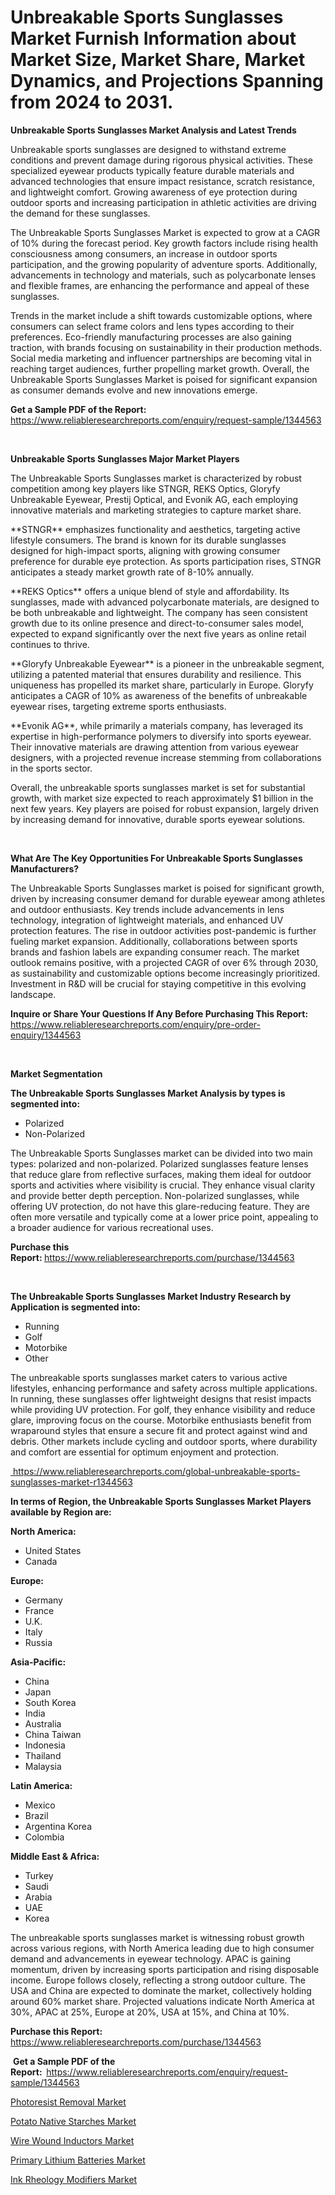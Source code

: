 <p><h1>Unbreakable Sports Sunglasses Market Furnish Information about Market Size, Market Share, Market Dynamics, and Projections Spanning from 2024 to 2031.</h1></p><p><strong>Unbreakable Sports Sunglasses Market Analysis and Latest Trends</strong></p>
<p><p>Unbreakable sports sunglasses are designed to withstand extreme conditions and prevent damage during rigorous physical activities. These specialized eyewear products typically feature durable materials and advanced technologies that ensure impact resistance, scratch resistance, and lightweight comfort. Growing awareness of eye protection during outdoor sports and increasing participation in athletic activities are driving the demand for these sunglasses.</p><p>The Unbreakable Sports Sunglasses Market is expected to grow at a CAGR of 10% during the forecast period. Key growth factors include rising health consciousness among consumers, an increase in outdoor sports participation, and the growing popularity of adventure sports. Additionally, advancements in technology and materials, such as polycarbonate lenses and flexible frames, are enhancing the performance and appeal of these sunglasses.</p><p>Trends in the market include a shift towards customizable options, where consumers can select frame colors and lens types according to their preferences. Eco-friendly manufacturing processes are also gaining traction, with brands focusing on sustainability in their production methods. Social media marketing and influencer partnerships are becoming vital in reaching target audiences, further propelling market growth. Overall, the Unbreakable Sports Sunglasses Market is poised for significant expansion as consumer demands evolve and new innovations emerge.</p></p>
<p><strong>Get a Sample PDF of the Report:&nbsp;</strong> <a href="https://www.reliableresearchreports.com/enquiry/request-sample/1344563?utm_campaign=34&utm_medium=2&utm_source=Github&utm_content=ia&utm_term=30092024&utm_id=unbreakable-sports-sunglasses">https://www.reliableresearchreports.com/enquiry/request-sample/1344563</a></p>
<p>&nbsp;</p>
<p><strong>Unbreakable Sports Sunglasses Major Market Players</strong></p>
<p><p>The Unbreakable Sports Sunglasses market is characterized by robust competition among key players like STNGR, REKS Optics, Gloryfy Unbreakable Eyewear, Prestij Optical, and Evonik AG, each employing innovative materials and marketing strategies to capture market share.</p><p>**STNGR** emphasizes functionality and aesthetics, targeting active lifestyle consumers. The brand is known for its durable sunglasses designed for high-impact sports, aligning with growing consumer preference for durable eye protection. As sports participation rises, STNGR anticipates a steady market growth rate of 8-10% annually.</p><p>**REKS Optics** offers a unique blend of style and affordability. Its sunglasses, made with advanced polycarbonate materials, are designed to be both unbreakable and lightweight. The company has seen consistent growth due to its online presence and direct-to-consumer sales model, expected to expand significantly over the next five years as online retail continues to thrive.</p><p>**Gloryfy Unbreakable Eyewear** is a pioneer in the unbreakable segment, utilizing a patented material that ensures durability and resilience. This uniqueness has propelled its market share, particularly in Europe. Gloryfy anticipates a CAGR of 10% as awareness of the benefits of unbreakable eyewear rises, targeting extreme sports enthusiasts.</p><p>**Evonik AG**, while primarily a materials company, has leveraged its expertise in high-performance polymers to diversify into sports eyewear. Their innovative materials are drawing attention from various eyewear designers, with a projected revenue increase stemming from collaborations in the sports sector.</p><p>Overall, the unbreakable sports sunglasses market is set for substantial growth, with market size expected to reach approximately $1 billion in the next few years. Key players are poised for robust expansion, largely driven by increasing demand for innovative, durable sports eyewear solutions.</p></p>
<p>&nbsp;</p>
<p><strong>What Are The Key Opportunities For Unbreakable Sports Sunglasses Manufacturers?</strong></p>
<p><p>The Unbreakable Sports Sunglasses market is poised for significant growth, driven by increasing consumer demand for durable eyewear among athletes and outdoor enthusiasts. Key trends include advancements in lens technology, integration of lightweight materials, and enhanced UV protection features. The rise in outdoor activities post-pandemic is further fueling market expansion. Additionally, collaborations between sports brands and fashion labels are expanding consumer reach. The market outlook remains positive, with a projected CAGR of over 6% through 2030, as sustainability and customizable options become increasingly prioritized. Investment in R&D will be crucial for staying competitive in this evolving landscape.</p></p>
<p><strong>Inquire or Share Your Questions If Any Before Purchasing This Report:</strong> <a href="https://www.reliableresearchreports.com/enquiry/pre-order-enquiry/1344563?utm_campaign=34&utm_medium=2&utm_source=Github&utm_content=ia&utm_term=30092024&utm_id=unbreakable-sports-sunglasses">https://www.reliableresearchreports.com/enquiry/pre-order-enquiry/1344563</a></p>
<p>&nbsp;</p>
<p><strong>Market Segmentation</strong></p>
<p><strong>The Unbreakable Sports Sunglasses Market Analysis by types is segmented into:</strong></p>
<p><ul><li>Polarized</li><li>Non-Polarized</li></ul></p>
<p><p>The Unbreakable Sports Sunglasses market can be divided into two main types: polarized and non-polarized. Polarized sunglasses feature lenses that reduce glare from reflective surfaces, making them ideal for outdoor sports and activities where visibility is crucial. They enhance visual clarity and provide better depth perception. Non-polarized sunglasses, while offering UV protection, do not have this glare-reducing feature. They are often more versatile and typically come at a lower price point, appealing to a broader audience for various recreational uses.</p></p>
<p><strong>Purchase this Report:&nbsp;</strong><a href="https://www.reliableresearchreports.com/purchase/1344563?utm_campaign=34&utm_medium=2&utm_source=Github&utm_content=ia&utm_term=30092024&utm_id=unbreakable-sports-sunglasses">https://www.reliableresearchreports.com/purchase/1344563</a></p>
<p>&nbsp;</p>
<p><strong>The Unbreakable Sports Sunglasses Market Industry Research by Application is segmented into:</strong></p>
<p><ul><li>Running</li><li>Golf</li><li>Motorbike</li><li>Other</li></ul></p>
<p><p>The unbreakable sports sunglasses market caters to various active lifestyles, enhancing performance and safety across multiple applications. In running, these sunglasses offer lightweight designs that resist impacts while providing UV protection. For golf, they enhance visibility and reduce glare, improving focus on the course. Motorbike enthusiasts benefit from wraparound styles that ensure a secure fit and protect against wind and debris. Other markets include cycling and outdoor sports, where durability and comfort are essential for optimum enjoyment and protection.</p></p>
<p><a href="https://www.reliableresearchreports.com/global-unbreakable-sports-sunglasses-market-r1344563?utm_campaign=34&utm_medium=2&utm_source=Github&utm_content=ia&utm_term=30092024&utm_id=unbreakable-sports-sunglasses">&nbsp;https://www.reliableresearchreports.com/global-unbreakable-sports-sunglasses-market-r1344563</a></p>
<p><strong>In terms of Region, the Unbreakable Sports Sunglasses Market Players available by Region are:</strong></p>
<p>
    <p> <strong> North America: </strong>
        <ul>
            <li>United States</li>
            <li>Canada</li>
        </ul>
        </p> 
    <p> <strong> Europe: </strong>
        <ul>
            <li>Germany</li>
            <li>France</li>
            <li>U.K.</li>
            <li>Italy</li>
            <li>Russia</li>
        </ul>
        </p> 
    <p> <strong> Asia-Pacific: </strong>
        <ul>
            <li>China</li>
            <li>Japan</li>
            <li>South Korea</li>
            <li>India</li>
            <li>Australia</li>
            <li>China Taiwan</li>
            <li>Indonesia</li>
            <li>Thailand</li>
            <li>Malaysia</li>
        </ul>
        </p> 
    <p> <strong> Latin America: </strong>
        <ul>
            <li>Mexico</li>
            <li>Brazil</li>
            <li>Argentina Korea</li>
            <li>Colombia</li>
        </ul>
        </p> 
    <p> <strong> Middle East & Africa: </strong>
        <ul>
            <li>Turkey</li>
            <li>Saudi</li>
            <li>Arabia</li>
            <li>UAE</li>
            <li>Korea</li>
        </ul>
    </p>
    </p>
<p><p>The unbreakable sports sunglasses market is witnessing robust growth across various regions, with North America leading due to high consumer demand and advancements in eyewear technology. APAC is gaining momentum, driven by increasing sports participation and rising disposable income. Europe follows closely, reflecting a strong outdoor culture. The USA and China are expected to dominate the market, collectively holding around 60% market share. Projected valuations indicate North America at 30%, APAC at 25%, Europe at 20%, USA at 15%, and China at 10%.</p></p>
<p><strong>Purchase this Report: </strong><a href="https://www.reliableresearchreports.com/purchase/1344563?utm_campaign=34&utm_medium=2&utm_source=Github&utm_content=ia&utm_term=30092024&utm_id=unbreakable-sports-sunglasses">https://www.reliableresearchreports.com/purchase/1344563</a></p>
<p>&nbsp;<strong>Get a Sample PDF of the Report:&nbsp;&nbsp;</strong><a href="https://www.reliableresearchreports.com/enquiry/request-sample/1344563?utm_campaign=34&utm_medium=2&utm_source=Github&utm_content=ia&utm_term=30092024&utm_id=unbreakable-sports-sunglasses">https://www.reliableresearchreports.com/enquiry/request-sample/1344563</a></p>
<p><strong></strong></p>
<p><p><a href="https://issuu.com/reportprime-2/docs/photoresist-removal-market-size-203_9e62fa24d763ff?utm_campaign=34&utm_medium=2&utm_source=Github&utm_content=ia&utm_term=30092024&utm_id=unbreakable-sports-sunglasses">Photoresist Removal Market</a></p><p><a href="https://github.com/AshikRahman991/Market-Research-Report-List-1/blob/main/potato-native-starches-market.md?utm_campaign=34&utm_medium=2&utm_source=Github&utm_content=ia&utm_term=30092024&utm_id=unbreakable-sports-sunglasses">Potato Native Starches Market</a></p><p><a href="https://issuu.com/reportprime-2/docs/wire-wound-inductors-market-size-20_f489e90dd2af54?utm_campaign=34&utm_medium=2&utm_source=Github&utm_content=ia&utm_term=30092024&utm_id=unbreakable-sports-sunglasses">Wire Wound Inductors Market</a></p><p><a href="https://www.linkedin.com/pulse/primary-lithium-batteries-market-insights-products-regional-analysis-gleie?utm_campaign=34&utm_medium=2&utm_source=Github&utm_content=ia&utm_term=30092024&utm_id=unbreakable-sports-sunglasses">Primary Lithium Batteries Market</a></p><p><a href="https://github.com/HobertDavis43/Market-Research-Report-List-1/blob/main/ink-rheology-modifiers-market.md?utm_campaign=34&utm_medium=2&utm_source=Github&utm_content=ia&utm_term=30092024&utm_id=unbreakable-sports-sunglasses">Ink Rheology Modifiers Market</a></p></p>